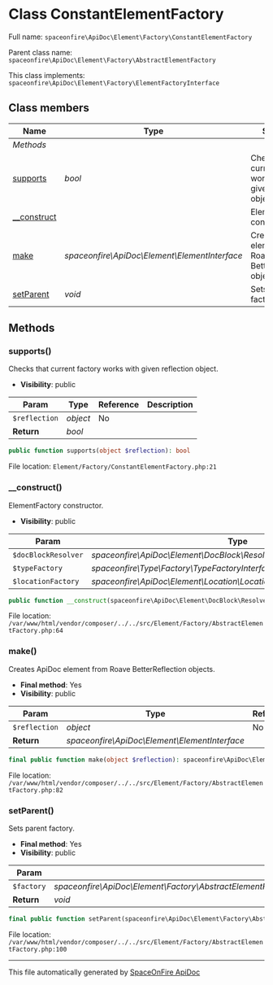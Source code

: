 # Class ConstantElementFactory

Full name: `spaceonfire\ApiDoc\Element\Factory\ConstantElementFactory`

Parent class name: `spaceonfire\ApiDoc\Element\Factory\AbstractElementFactory`

This class implements: `spaceonfire\ApiDoc\Element\Factory\ElementFactoryInterface`

## Class members

| Name                                                                                  | Type                                          | Summary                                                         | Additional                                           |
| ------------------------------------------------------------------------------------- | --------------------------------------------- | --------------------------------------------------------------- | ---------------------------------------------------- |
| _Methods_                                                                             |                                               |                                                                 |                                                      |
| [supports](#spaceonfire_apidoc_element_factory_constantelementfactory_supports)       | _bool_                                        | Checks that current factory works with given reflection object. | [📢](# "Visibility: public")                         |
| [\_\_construct](#spaceonfire_apidoc_element_factory_abstractelementfactory_construct) |                                               | ElementFactory constructor.                                     | [📢](# "Visibility: public")                         |
| [make](#spaceonfire_apidoc_element_factory_abstractelementfactory_make)               | _spaceonfire\ApiDoc\Element\ElementInterface_ | Creates ApiDoc element from Roave BetterReflection objects.     | [📌](# "Final element") [📢](# "Visibility: public") |
| [setParent](#spaceonfire_apidoc_element_factory_abstractelementfactory_setparent)     | _void_                                        | Sets parent factory.                                            | [📌](# "Final element") [📢](# "Visibility: public") |

## Methods

<a name="spaceonfire_apidoc_element_factory_constantelementfactory_supports"></a>

### supports()

Checks that current factory works with given reflection object.

-   **Visibility**: public

| Param         | Type     | Reference | Description |
| ------------- | -------- | --------- | ----------- |
| `$reflection` | _object_ | No        |             |
| **Return**    | _bool_   |           |             |

```php
public function supports(object $reflection): bool
```

File location: `Element/Factory/ConstantElementFactory.php:21`

<a name="spaceonfire_apidoc_element_factory_abstractelementfactory_construct"></a>

### \_\_construct()

ElementFactory constructor.

-   **Visibility**: public

| Param               | Type                                                                     | Reference | Description |
| ------------------- | ------------------------------------------------------------------------ | --------- | ----------- |
| `$docBlockResolver` | _spaceonfire\ApiDoc\Element\DocBlock\Resolver\DocBlockResolverInterface_ | No        |             |
| `$typeFactory`      | _spaceonfire\Type\Factory\TypeFactoryInterface_                          | No        |             |
| `$locationFactory`  | _spaceonfire\ApiDoc\Element\Location\LocationFactory_                    | No        |             |

```php
public function __construct(spaceonfire\ApiDoc\Element\DocBlock\Resolver\DocBlockResolverInterface $docBlockResolver, spaceonfire\Type\Factory\TypeFactoryInterface $typeFactory, spaceonfire\ApiDoc\Element\Location\LocationFactory $locationFactory)
```

File location: `/var/www/html/vendor/composer/../../src/Element/Factory/AbstractElementFactory.php:64`

<a name="spaceonfire_apidoc_element_factory_abstractelementfactory_make"></a>

### make()

Creates ApiDoc element from Roave BetterReflection objects.

-   **Final method**: Yes
-   **Visibility**: public

| Param         | Type                                          | Reference | Description |
| ------------- | --------------------------------------------- | --------- | ----------- |
| `$reflection` | _object_                                      | No        |             |
| **Return**    | _spaceonfire\ApiDoc\Element\ElementInterface_ |           |             |

```php
final public function make(object $reflection): spaceonfire\ApiDoc\Element\ElementInterface
```

File location: `/var/www/html/vendor/composer/../../src/Element/Factory/AbstractElementFactory.php:82`

<a name="spaceonfire_apidoc_element_factory_abstractelementfactory_setparent"></a>

### setParent()

Sets parent factory.

-   **Final method**: Yes
-   **Visibility**: public

| Param      | Type                                                                                                                        | Reference | Description |
| ---------- | --------------------------------------------------------------------------------------------------------------------------- | --------- | ----------- |
| `$factory` | _spaceonfire\ApiDoc\Element\Factory\AbstractElementFactory&#124;spaceonfire\ApiDoc\Element\Factory\ElementFactoryInterface_ | No        |             |
| **Return** | _void_                                                                                                                      |           |             |

```php
final public function setParent(spaceonfire\ApiDoc\Element\Factory\AbstractElementFactory|spaceonfire\ApiDoc\Element\Factory\ElementFactoryInterface $factory): void
```

File location: `/var/www/html/vendor/composer/../../src/Element/Factory/AbstractElementFactory.php:100`

---

This file automatically generated by [SpaceOnFire ApiDoc](https://github.com/spaceonfire/apidoc)
